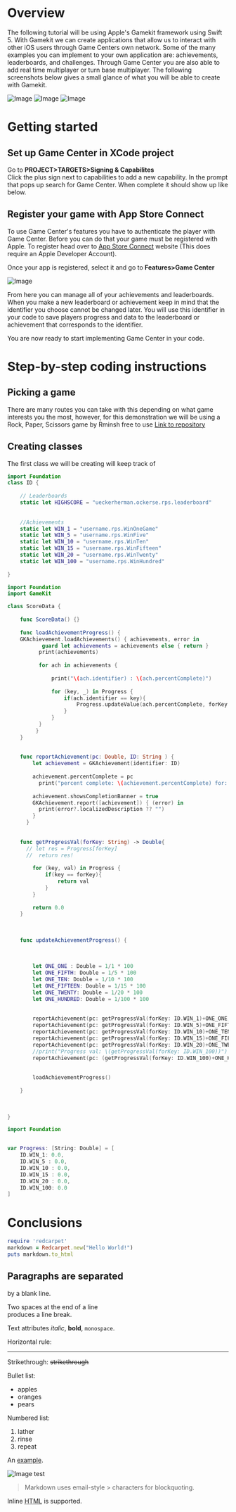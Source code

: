 Overview
=======
The following tutorial will be using Apple's Gamekit framework using Swift 5. With Gamekit we can create applications that allow us to interact with other iOS users through Game Centers own network. Some of the many examples you can implement to your own application are: achievements, leaderboards, and challenges. Through Game Center you are also able to add real time multiplayer or turn base multiplayer. The following screenshots below gives a small glance of what you will be able to create with Gamekit. 

![Image](doc/menu_screen_50_1_50.png "Main Menu") ![Image](doc/achievements_screen_50_1_50.png "Achievement Screen") ![Image](doc/leaderboards_screen_50_1_50.png "Leaderboard Screen") 


Getting started
=======

Set up Game Center in XCode project
----
Go to <b>PROJECT>TARGETS>Signing & Capabilites</b><br />
Click the plus sign next to capabilities to add a new capability. In the prompt that pops up search for Game Center. When complete it should show up like below.


Register your game with App Store Connect
----
To use Game Center's features you have to authenticate the player with Game Center. Before you can do that your game must be registered with Apple. To register head over to [App Store Connect](https://appstoreconnect.apple.com) website (This does require an Apple Developer Account). 


Once your app is registered, select it and go to <b>Features>Game Center</b>

![Image](doc/appstoreGC.png "App Store Game Center")

From here you can manage all of your achievements and leaderboards. When you make a new leaderboard or achievement keep in mind that the identifier you choose cannot be changed later. You will use this identifier in your code to save players progress and data to the leaderboard or achievement that corresponds to the identifier.

You are now ready to start implementing Game Center in your code.

Step-by-step coding instructions
=======

Picking a game
----
There are many routes you can take with this depending on what game interests you the most, however, for this demonstration we will be using a Rock, Paper, Scissors game by Rminsh free to use [Link to repository](https://github.com/Rminsh/RPS)


Creating classes
----

The first class we will be creating will keep track of 

```swift
import Foundation
class ID {
    
    // Leaderboards
    static let HIGHSCORE = "ueckerherman.ockerse.rps.leaderboard"
    
    
    //Achievements
    static let WIN_1 = "username.rps.WinOneGame"
    static let WIN_5 = "username.rps.WinFive"
    static let WIN_10 = "username.rps.WinTen"
    static let WIN_15 = "username.rps.WinFifteen"
    static let WIN_20 = "username.rps.WinTwenty"
    static let WIN_100 = "username.rps.WinHundred"
    
}
```
```swift
import Foundation
import GameKit

class ScoreData {
    
    func ScoreData() {}
    
    func loadAchievementProgress() {
    GKAchievement.loadAchievements() { achievements, error in
           guard let achievements = achievements else { return }
          print(achievements)
          
          for ach in achievements {
            
              print("\(ach.identifier) : \(ach.percentComplete)")
              
              for (key, _) in Progress {
                  if(ach.identifier == key){
                      Progress.updateValue(ach.percentComplete, forKey: ach.identifier)
                  }
              }
          }
         }
    }
    
    
    func reportAchievement(pc: Double, ID: String ) {
        let achievement = GKAchievement(identifier: ID)
          
        achievement.percentComplete = pc
          print("percent complete: \(achievement.percentComplete) for: \(ID)")
    
        achievement.showsCompletionBanner = true
        GKAchievement.report([achievement]) { (error) in
          print(error?.localizedDescription ?? "")
        }
      }
    
    
    func getProgressVal(forKey: String) -> Double{
      // let res = Progress[forKey]
      //  return res!
        
        for (key, val) in Progress {
            if(key == forKey){
                return val
            }
        }
        
        return 0.0
    }
    
    
    
    func updateAchievementProgress() {
     
        
        
        let ONE_ONE : Double = 1/1 * 100
        let ONE_FIFTH: Double = 1/5 * 100
        let ONE_TEN: Double = 1/10 * 100
        let ONE_FIFTEEN: Double = 1/15 * 100
        let ONE_TWENTY: Double = 1/20 * 100
        let ONE_HUNDRED: Double = 1/100 * 100
        
       
        reportAchievement(pc: getProgressVal(forKey: ID.WIN_1)+ONE_ONE, ID: ID.WIN_1)
        reportAchievement(pc: getProgressVal(forKey: ID.WIN_5)+ONE_FIFTH, ID: ID.WIN_5)
        reportAchievement(pc: getProgressVal(forKey: ID.WIN_10)+ONE_TEN, ID: ID.WIN_10)
        reportAchievement(pc: getProgressVal(forKey: ID.WIN_15)+ONE_FIFTEEN, ID: ID.WIN_15)
        reportAchievement(pc: getProgressVal(forKey: ID.WIN_20)+ONE_TWENTY, ID: ID.WIN_20)
        //print("Progress val: \(getProgressVal(forKey: ID.WIN_100))")
        reportAchievement(pc: (getProgressVal(forKey: ID.WIN_100)+ONE_HUNDRED), ID: ID.WIN_100)
    
        
        loadAchievementProgress()
        
    }
    
    
    
}
```

```swift
import Foundation


var Progress: [String: Double] = [
    ID.WIN_1: 0.0,
    ID.WIN_5 : 0.0,
    ID.WIN_10 : 0.0,
    ID.WIN_15 : 0.0,
    ID.WIN_20 : 0.0,
    ID.WIN_100: 0.0
]
```

Conclusions
=======

```ruby
require 'redcarpet'
markdown = Redcarpet.new("Hello World!")
puts markdown.to_html
```

Paragraphs are separated
-----------
by a blank line.


Two spaces at the end of a line  
produces a line break.

Text attributes _italic_, 
**bold**, `monospace`.

Horizontal rule:


---
Strikethrough:
~~strikethrough~~

Bullet list:

  * apples
  * oranges
  * pears

Numbered list:

  1. lather
  2. rinse
  3. repeat

An [example](http://example.com).

![Image](Icon-pictures.png "icon")
test

> Markdown uses email-style > characters for blockquoting.

Inline <abbr title="Hypertext Markup Language">HTML</abbr> is supported.
